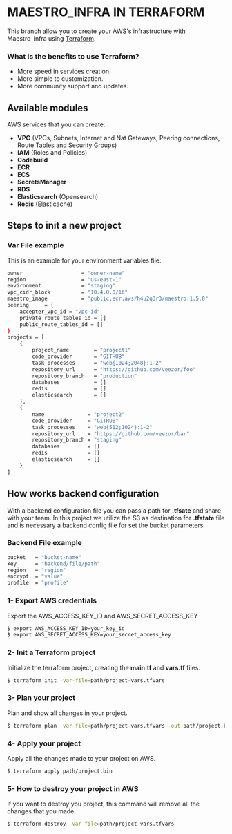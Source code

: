 # MAESTRO_INFRA IN TERRAFORM

This branch allow you to create your AWS's infrastructure with Maestro_Infra using [Terraform](https://registry.terraform.io/providers/hashicorp/aws/latest/docs). 


### What is the benefits to use Terraform?
- More speed in services creation.
- More simple to customization.
- More community support and updates.

## Available modules
AWS services that you can create:

- **VPC** (VPCs, Subnets, Internet and Nat Gateways, Peering connections, Route Tables and Security Groups)
- **IAM** (Roles and Policies)
- **Codebuild**
- **ECR**
- **ECS**
- **SecretsManager**
- **RDS**
- **Elasticsearch** (Opensearch)
- **Redis** (Elasticache)

## Steps to init a new project 

### Var File example
This is an example for your environment variables file:

```bash
owner                   = "owner-name"
region                  = "us-east-1"
environment             = "staging"
vpc_cidr_block          = "10.4.0.0/16"
maestro_image           = "public.ecr.aws/h4u2q3r3/maestro:1.5.0"
peering     = {
    accepter_vpc_id = "vpc-id"
    private_route_tables_id = []
    public_route_tables_id = []
}
projects = [
    {
        project_name        = "project1"
        code_provider       = "GITHUB"
        task_processes      = "web{1024;2048}:1-2"
        repository_url      = "https://github.com/veezor/foo"
        repository_branch   = "production"
        databases           = []
        redis               = []
        elasticsearch       = []
    },
    {
        name              = "project2"
        code_provider     = "GITHUB"
        task_processes    = "web{512;1024}:1-2"
        repository_url    = "https://github.com/veezor/bar"
        repository_branch = "staging"
        databases         = []
        redis             = []
        elasticsearch     = []
    }
]

```

## How works backend configuration
With a backend configuration file you can pass a path for **.tfsate** and share with your team. In this project we utilize the S3 as destination for **.tfstate** file and is necessary a backend config file for set the bucket parameters.

### Backend File example
```bash
bucket   = "bucket-name"
key      = "backend/file/path"
region   = "region"
encrypt  = "value"
profile  = "profile"
```

### 1- Export AWS credentials 
Export the AWS_ACCESS_KEY_ID and AWS_SECRET_ACCESS_KEY

```bash
$ export AWS_ACCESS_KEY_ID=your_key_id
$ export AWS_SECRET_ACCESS_KEY=your_secret_access_key
```

### 2- Init a Terraform project
Initialize the terraform project, creating the **main.tf** and **vars.tf** files.

```bash
$ terraform init -var-file=path/project-vars.tfvars
```

### 3- Plan your project
Plan and show all changes in your project.

```bash
$ terraform plan -var-file=path/project-vars.tfvars -out path/project.bin
```

### 4- Apply your project 
Apply all the changes made to your project on AWS. 

```bash
$ terraform apply path/project.bin
```

### 5- How to destroy your project in AWS 
If you want to destroy you project, this command will remove all the changes that you made.

```bash
$ terraform destroy -var-file=path/project-vars.tfvars
```
